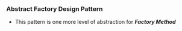 ### Abstract Factory Design Pattern

- This pattern is one more level of abstraction for ***Factory Method***